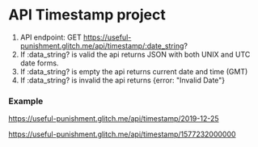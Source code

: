 # API Timestamp project

1. API endpoint: GET https://useful-punishment.glitch.me/api/timestamp/:date_string?
2. If :data_string? is valid the api returns JSON with both UNIX and UTC date forms.
3. If :data_string? is empty the api returns current date and time (GMT)
4. If :data_string? is invalid the api returns {error: "Invalid Date"}

### Example

https://useful-punishment.glitch.me/api/timestamp/2019-12-25

https://useful-punishment.glitch.me/api/timestamp/1577232000000
